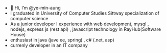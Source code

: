 - 👋 Hi, I’m @ye-min-aung
- I graduated in University of Computer Studies Sittway specialization of computer science
- As a junior developer I experience with web development,  mysql , nodejs, express js (rest api) , javascript technology in RayHub(Software House)
- enthusiast in java (jave ee, spring) , c# (.net, asp)
- currenly developer in an IT company

<!---
ye-min-aung/ye-min-aung is a ✨ special ✨ repository because its `README.md` (this file) appears on your GitHub profile.
You can click the Preview link to take a look at your changes.
--->
